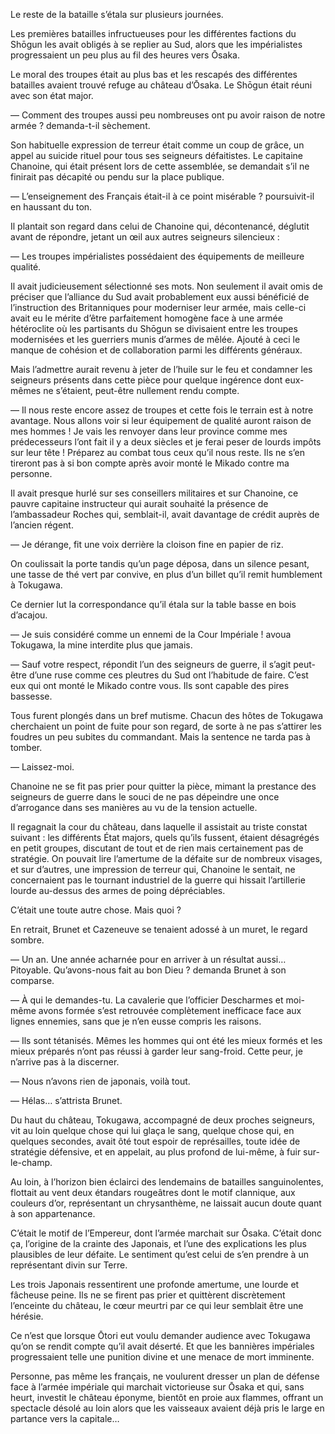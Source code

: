 Le reste de la bataille s’étala sur plusieurs journées.

Les premières batailles infructueuses pour les différentes factions du Shōgun
les avait obligés à se replier au Sud, alors que les impérialistes
progressaient un peu plus au fil des heures vers Ōsaka.

Le moral des troupes était au plus bas et les rescapés des différentes
batailles avaient trouvé refuge au château d’Ōsaka. Le Shōgun était réuni avec
son état major.

— Comment des troupes aussi peu nombreuses ont pu avoir raison de notre armée ?
demanda-t-il sèchement.

Son habituelle expression de terreur était comme un coup de grâce, un appel
au suicide rituel pour tous ses seigneurs défaitistes. Le capitaine Chanoine,
qui était présent lors de cette assemblée, se demandait s’il ne finirait pas
décapité ou pendu sur la place publique.

— L’enseignement des Français était-il à ce point misérable ? poursuivit-il en
haussant du ton.

Il plantait son regard dans celui de Chanoine qui, décontenancé, déglutit avant
de répondre, jetant un œil aux autres seigneurs silencieux :

— Les troupes impérialistes possédaient des équipements de meilleure qualité.

Il avait judicieusement sélectionné ses mots. Non seulement il avait omis de
préciser que l’alliance du Sud avait probablement eux aussi bénéficié de
l’instruction des Britanniques pour moderniser leur armée, mais celle-ci avait
eu le mérite d’être parfaitement homogène face à une armée hétéroclite où les
partisants du Shōgun se divisaient entre les troupes modernisées et les
guerriers munis d’armes de mêlée. Ajouté à ceci le manque de cohésion et de
collaboration parmi les différents généraux.

Mais l’admettre aurait revenu à jeter de l’huile sur le feu et condamner les
seigneurs présents dans cette pièce pour quelque ingérence dont eux-mêmes ne
s’étaient, peut-être nullement rendu compte.

— Il nous reste encore assez de troupes et cette fois le terrain est à notre
avantage. Nous allons voir si leur équipement de qualité auront raison de
mes hommes ! Je vais les renvoyer dans leur province comme mes prédecesseurs
l’ont fait il y a deux siècles et je ferai peser de lourds impôts sur leur
tête ! Préparez au combat tous ceux qu’il nous reste. Ils ne s’en tireront pas
à si bon compte après avoir monté le Mikado contre ma personne.

Il avait presque hurlé sur ses conseillers militaires et sur Chanoine, ce
pauvre capitaine instructeur qui aurait souhaité la présence de l’ambassadeur
Roches qui, semblait-il, avait davantage de crédit auprès de l’ancien régent.

— Je dérange, fit une voix derrière la cloison fine en papier de riz.

On coulissait la porte tandis qu’un page déposa, dans un silence pesant, une
tasse de thé vert par convive, en plus d’un billet qu’il remit humblement à
Tokugawa.

Ce dernier lut la correspondance qu’il étala sur la table basse en bois
d’acajou.

— Je suis considéré comme un ennemi de la Cour Impériale ! avoua Tokugawa, la
mine interdite plus que jamais.

— Sauf votre respect, répondit l’un des seigneurs de guerre, il s’agit
peut-être d’une ruse comme ces pleutres du Sud ont l’habitude de faire. C’est
eux qui ont monté le Mikado contre vous. Ils sont capable des pires bassesse.

Tous furent plongés dans un bref mutisme. Chacun des hôtes de Tokugawa
cherchaient un point de fuite pour son regard, de sorte à ne pas s’attirer
les foudres un peu subites du commandant. Mais la sentence ne tarda pas à
tomber.

— Laissez-moi.

Chanoine ne se fit pas prier pour quitter la pièce, mimant la prestance des
seigneurs de guerre dans le souci de ne pas dépeindre une once d’arrogance
dans ses manières au vu de la tension actuelle.

Il regagnait la cour du château, dans laquelle il assistait au triste constat
suivant : les différents État majors, quels qu’ils fussent, étaient désagrégés
en petit groupes, discutant de tout et de rien mais certainement pas de
stratégie. On pouvait lire l’amertume de la défaite sur de nombreux visages, et
sur d’autres, une impression de terreur qui, Chanoine le sentait, ne
concernaient pas le tournant industriel de la guerre qui hissait l’artillerie
lourde au-dessus des armes de poing dépréciables.

C’était une toute autre chose. Mais quoi ?

En retrait, Brunet et Cazeneuve se tenaient adossé à un muret, le regard
sombre.

— Un an. Une année acharnée pour en arriver à un résultat aussi… Pitoyable.
Qu’avons-nous fait au bon Dieu ? demanda Brunet à son comparse.

— À qui le demandes-tu. La cavalerie que l’officier Descharmes et moi-même
avons formée s’est retrouvée complètement inefficace face aux lignes ennemies,
sans que je n’en eusse compris les raisons.

— Ils sont tétanisés. Mêmes les hommes qui ont été les mieux formés et les
mieux préparés n’ont pas réussi à garder leur sang-froid. Cette peur, je
n’arrive pas à la discerner.

— Nous n’avons rien de japonais, voilà tout.

— Hélas… s’attrista Brunet.

Du haut du château, Tokugawa, accompagné de deux proches seigneurs, vit au loin
quelque chose qui lui glaça le sang, quelque chose qui, en quelques secondes,
avait ôté tout espoir de représailles, toute idée de stratégie défensive, et
en appelait, au plus profond de lui-même, à fuir sur-le-champ.

Au loin, à l’horizon bien éclairci des lendemains de batailles sanguinolentes,
flottait au vent deux étandars rougeâtres dont le motif clannique, aux couleurs
d’or, représentant un chrysanthème, ne laissait aucun doute quant à son
appartenance.

C’était le motif de l’Empereur, dont l’armée marchait sur Ōsaka. C’était donc
ça, l’origine de la crainte des Japonais, et l’une des explications les plus
plausibles de leur défaite. Le sentiment qu’est celui de s’en prendre à un
représentant divin sur Terre.

Les trois Japonais ressentirent une profonde amertume, une lourde et fâcheuse
peine. Ils ne se firent pas prier et quittèrent discrètement l’enceinte du
château, le cœur meurtri par ce qui leur semblait être une hérésie.

Ce n’est que lorsque Ōtori eut voulu demander audience avec Tokugawa qu’on se
rendit compte qu’il avait déserté. Et que les bannières impériales
progressaient telle une punition divine et une menace de mort imminente.

Personne, pas même les français, ne voulurent dresser un plan de défense face
à l’armée impériale qui marchait victorieuse sur Ōsaka et qui, sans heurt,
investit le château éponyme, bientôt en proie aux flammes, offrant un spectacle
désolé au loin alors que les vaisseaux avaient déjà pris le large en partance
vers la capitale…
